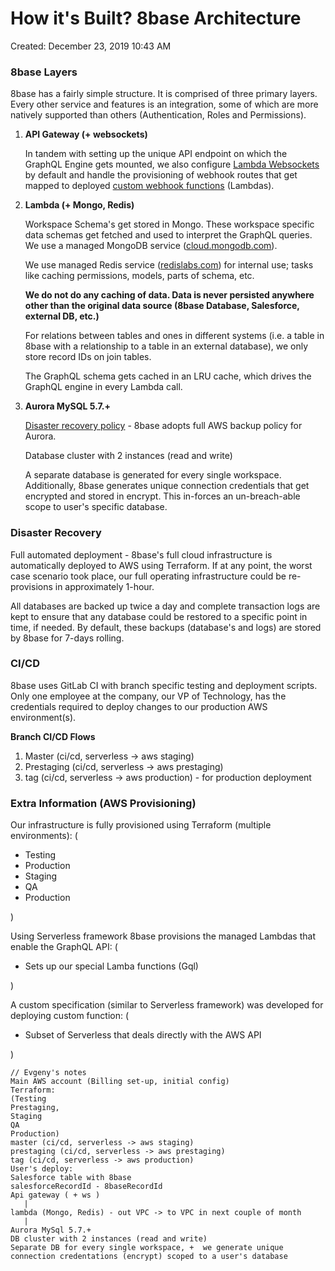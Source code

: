 # How it's Built? 8base Architecture

Created: December 23, 2019 10:43 AM

### 8base Layers

8base has a fairly simple structure. It is comprised of three primary layers. Every other service and features is an integration, some of which are more natively supported than others (Authentication, Roles and Permissions).

1. **API Gateway (+ websockets)**
    
    In tandem with setting up the unique API endpoint on which the GraphQL Engine gets mounted, we also configure [Lambda Websockets](https://aws.amazon.com/blogs/compute/announcing-websocket-apis-in-amazon-api-gateway/) by default and handle the provisioning of webhook routes that get mapped to deployed [custom webhook functions](https://docs.8base.com/docs/8base-console/custom-functions/webhooks/) (Lambdas). 
    
2. **Lambda (+ Mongo, Redis)**
    
    Workspace Schema's get stored in Mongo. These workspace specific data schemas get fetched and used to interpret the GraphQL queries. We use a managed MongoDB service ([cloud.mongodb.com](https://cloud.mongodb.com)).
    
    We use managed Redis service ([redislabs.com](https://redislabs.com)) for internal use; tasks like caching permissions, models, parts of schema, etc.
    
    **We do not do any caching of data. Data is never persisted anywhere other than the original data source (8base Database, Salesforce, external DB, etc.)**
    
    For relations between tables and ones in different systems (i.e. a table in 8base with a relationship to a table in an external database), we only store record IDs on join tables.
    
    The GraphQL schema gets cached in an LRU cache, which drives the GraphQL engine in every Lambda call.
    
3. **Aurora MySQL 5.7.+**
    
    [Disaster recovery policy](https://aws.amazon.com/blogs/database/implementing-a-disaster-recovery-strategy-with-amazon-rds/) - 8base adopts full AWS backup policy for Aurora.
    
    Database cluster with 2 instances (read and write)
    
    A separate database is generated for every single workspace. Additionally, 8base generates unique connection credentials that get encrypted and stored in encrypt. This in-forces an un-breach-able scope to user's specific database.
    

### Disaster Recovery

Full automated deployment - 8base's full cloud infrastructure is automatically deployed to AWS using Terraform. If at any point, the worst case scenario took place, our full operating infrastructure could be re-provisions in approximately 1-hour.

All databases are backed up twice a day and complete transaction logs are kept to ensure that any database could be restored to a specific point in time, if needed. By default, these backups (database's and logs) are stored by 8base for 7-days rolling.

### CI/CD

8base uses GitLab CI with branch specific testing and deployment scripts. Only one employee at the company, our VP of Technology, has the credentials required to deploy changes to our production AWS environment(s).

**Branch CI/CD Flows**

1. Master (ci/cd, serverless → aws staging)
2. Prestaging (ci/cd, serverless → aws prestaging)
3. tag (ci/cd, serverless → aws production) - for production deployment

### Extra Information (AWS Provisioning)

Our infrastructure is fully provisioned using Terraform (multiple environments): (

- Testing
- Production
- Staging
- QA
- Production

)

Using Serverless framework 8base provisions the managed Lambdas that enable the GraphQL API: (

- Sets up our special Lamba functions (Gql)

)

A custom specification (similar to Serverless framework) was developed for deploying custom function: (

- Subset of Serverless that deals directly with the AWS API

)

```
// Evgeny's notes
Main AWS account (Billing set-up, initial config)
Terraform: 
(Testing
Prestaging,
Staging
QA
Production)
master (ci/cd, serverless -> aws staging)
prestaging (ci/cd, serverless -> aws prestaging)
tag (ci/cd, serverless -> aws production)
User's deploy:
Salesforce table with 8base
salesforceRecordId - 8baseRecordId
Api gateway ( + ws )
   |
lambda (Mongo, Redis) - out VPC -> to VPC in next couple of month
   |
Aurora MySql 5.7.+ 
DB cluster with 2 instances (read and write)
Separate DB for every single workspace, +  we generate unique connection credentations (encrypt) scoped to a user's database
```